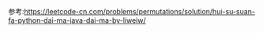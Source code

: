 参考:https://leetcode-cn.com/problems/permutations/solution/hui-su-suan-fa-python-dai-ma-java-dai-ma-by-liweiw/